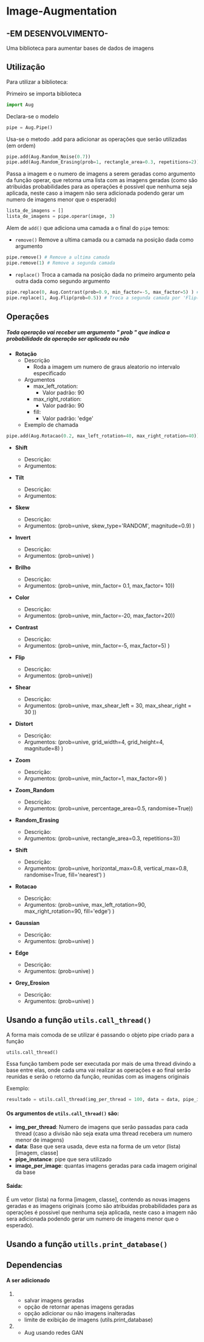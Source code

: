 # Image-Augmentation
## **-EM DESENVOLVIMENTO-**

Uma biblioteca para aumentar bases de dados de imagens
## Utilização
Para utilizar a biblioteca:

Primeiro se importa biblioteca
```python
import Aug
```
Declara-se o modelo
```python
pipe = Aug.Pipe()
```
Usa-se o metodo .add para adicionar as operações que serão utilizadas (em ordem)
```python
pipe.add(Aug.Random_Noise(0.7))
pipe.add(Aug.Random_Erasing(prob=1, rectangle_area=0.3, repetitions=2))
```
Passa a imagem e o numero de imagens a serem geradas como argumento da função operar, que retorna uma lista com as imagens geradas (como são atribuidas probabilidades para as operações é possivel que nenhuma seja aplicada, neste caso a imagem não sera adicionada podendo gerar um numero de imagens menor que o esperado)
```python
lista_de_imagens = []
lista_de_imagens = pipe.operar(image, 3)
```
Alem de ```add()``` que adiciona uma camada a o final do ```pipe``` temos:
* ```remove()``` Remove a ultima camada ou a camada na posição dada como argumento
```python
pipe.remove() # Remove a ultima camada
pipe.remove(1) # Remove a segunda camada
```
* ```replace()``` Troca a camada na posição dada no primeiro argumento pela outra dada como segundo argumento 
```python
pipe.replace(0, Aug.Contrast(prob=0.9, min_factor=-5, max_factor=5) ) # Troca a primiera camada pela camada 'Contrast(prob=0.9, min_factor=-5, max_factor=5)'
pipe.replace(1, Aug.Flip(prob=0.5)) # Troca a segunda camada por 'Flip(prob=0.5)'
```
## Operações
##### Toda operação vai receber um argumento " prob " que indica a probabilidade da operação ser aplicada ou não 
* **Rotação**
	* Descrição
		*  Roda a imagem um numero de graus aleatorio no intervalo especificado
	* Argumentos
		*  max_left_rotation:
			* Valor padrão: 90
		* max_right_rotation:
			* Valor padrão: 90
		* fill:
			* Valor padrão: 'edge'
	* Exemplo de chamada
```python
pipe.add(Aug.Rotacao(0.2, max_left_rotation=40, max_right_rotation=40))
```
		
* **Shift**
	* Descrição: 
	* Argumentos: 
 
* **Tilt**
	* Descrição: 
	* Argumentos: 

* **Skew**
	* Descrição:
	* Argumentos: (prob=unive, skew_type='RANDOM', magnitude=0.9) )

* **Invert**
	* Descrição: 
	* Argumentos: (prob=unive) )

* **Brilho**
	* Descrição: 
	* Argumentos: (prob=unive, min_factor= 0.1, max_factor= 10))

* **Color**
	* Descrição: 
	* Argumentos: (prob=unive, min_factor=-20, max_factor=20))

* **Contrast**
	* Descrição: 
	* Argumentos: (prob=unive, min_factor=-5, max_factor=5) )

* **Flip**
	* Descrição: 
	* Argumentos: (prob=unive))

* **Shear**
	* Descrição: 
	* Argumentos: (prob=unive, max_shear_left = 30, max_shear_right = 30 ))

* **Distort**
	* Descrição: 
	* Argumentos: (prob=unive, grid_width=4, grid_height=4, magnitude=8) )

* **Zoom**
	* Descrição: 
	* Argumentos: (prob=unive, min_factor=1, max_factor=9) )

* **Zoom_Random**
	* Descrição: 
	* Argumentos: (prob=unive, percentage_area=0.5, randomise=True))

* **Random_Erasing**
	* Descrição: 
	* Argumentos: (prob=unive, rectangle_area=0.3, repetitions=3))

* **Shift**
	* Descrição: 
	* Argumentos: (prob=unive, horizontal_max=0.8, vertical_max=0.8, randomise=True, fill='nearest') )

* **Rotacao**
	* Descrição: 
	* Argumentos: (prob=unive, max_left_rotation=90, max_right_rotation=90, fill='edge') )

* **Gaussian**
	* Descrição: 
	* Argumentos: (prob=unive) )

* **Edge**
	* Descrição: 
	* Argumentos: (prob=unive) )

* **Grey_Erosion**
	* Descrição: 
	* Argumentos: (prob=unive) )

## Usando a função ```utils.call_thread()```
A forma mais comoda de se utilizar é passando o objeto pipe criado para a função
```python 
utils.call_thread()
```
Essa função tambem pode ser executada por mais de uma thread divindo a base entre elas, onde cada uma vai realizar as operações e ao final serão reunidas e serão o retorno da função, reunidas com as imagens originais

Exemplo:
```python
resultado = utils.call_thread(img_per_thread = 100, data = data, pipe_instance = pipe_example, image_per_image = 2)
```
#### Os argumentos de ```utils.call_thread()``` são:
* **img_per_thread**: Numero de imagens que serão passadas para cada thread (caso a divisão não seja exata uma thread recebera um numero menor de imagens)
* **data**: Base que sera usada, deve esta na forma de um vetor (lista) [imagem, classe]
* **pipe_instance**: pipe que sera utilizado
* **image_per_image**: quantas imagens geradas para cada imagem original da base
#### Saida:
É um vetor (lista) na forma [imagem, classe], contendo as novas imagens geradas e as imagens originais (como são atribuidas probabilidades para as operações é possivel que nenhuma seja aplicada, neste caso a imagem não sera adicionada podendo gerar um numero de imagens menor que o esperado).

## Usando a função ```utills.print_database()```

## Dependencias

#### A ser adicionado
1.
	* salvar imagens geradas
	* opção de retornar apenas imagens geradas
	* opção adicionar ou não imagens inalteradas
	* limite de exibição de imagens (utils.print_database)
2.
	* Aug usando redes GAN
